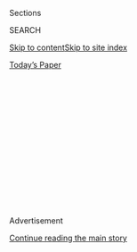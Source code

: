 <div id="app">

<div>

<div>

<div>

<div class="NYTAppHideMasthead css-1q2w90k e1suatyy0">

<div class="section css-ui9rw0 e1suatyy2">

<div class="css-eph4ug er09x8g0">

<div class="css-6n7j50">

</div>

<span class="css-1dv1kvn">Sections</span>

<div class="css-10488qs">

<span class="css-1dv1kvn">SEARCH</span>

</div>

[Skip to content](#site-content)[Skip to site
index](#site-index)

</div>

<div class="css-10698na e1huz5gh0">

</div>

</div>

<div id="masthead-bar-one" class="section hasLinks css-15hmgas e1csuq9d3">

<div class="css-uqyvli e1csuq9d0">

</div>

<div class="css-1uqjmks e1csuq9d1">

</div>

<div class="css-9e9ivx">

[](https://myaccount.nytimes3xbfgragh.onion/auth/login?response_type=cookie&client_id=vi)

</div>

<div class="css-1bvtpon e1csuq9d2">

[Today’s
Paper](https://www.nytimes3xbfgragh.onion/section/todayspaper)

</div>

</div>

</div>

</div>

<div data-aria-hidden="false">

<div id="site-content" data-role="main">

<div>

<div class="css-1aor85t" style="opacity:0.000000001;z-index:-1;visibility:hidden">

<div class="css-1hqnpie">

<div class="css-epjblv">

<span class="css-17xtcya">[Opinion](/section/opinion)</span><span class="css-x15j1o">|</span><span class="css-fwqvlz">Could
Trump Turn a Vaccine Into a Campaign
Stunt?</span>

</div>

<div class="css-k008qs">

<div class="css-1iwv8en">

<span class="css-18z7m18"></span>

<div>

</div>

</div>

<span class="css-1n6z4y">https://nyti.ms/3h1k5CO</span>

<div class="css-1705lsu">

<div class="css-4xjgmj">

<div class="css-4skfbu" data-role="toolbar" data-aria-label="Social Media Share buttons, Save button, and Comments Panel with current comment count" data-testid="share-tools">

  - 
  - 
  - 
  - 
    
    <div class="css-6n7j50">
    
    </div>

  - 
  - 

</div>

</div>

</div>

</div>

</div>

</div>

<div id="NYT_TOP_BANNER_REGION" class="css-13pd83m">

</div>

<div id="top-wrapper" class="css-1sy8kpn">

<div id="top-slug" class="css-l9onyx">

Advertisement

</div>

[Continue reading the main
story](#after-top)

<div class="ad top-wrapper" style="text-align:center;height:100%;display:block;min-height:250px">

<div id="top" class="place-ad" data-position="top" data-size-key="top">

</div>

</div>

<div id="after-top">

</div>

</div>

<div>

<div class="css-v5btjw etb61u70">

<div class="css-v05ibm etb61u71">

[Opinion](/section/opinion)

</div>

</div>

<div id="sponsor-wrapper" class="css-1hyfx7x">

<div id="sponsor-slug" class="css-19vbshk">

Supported by

</div>

[Continue reading the main
story](#after-sponsor)

<div id="sponsor" class="ad sponsor-wrapper" style="text-align:center;height:100%;display:block">

</div>

<div id="after-sponsor">

</div>

</div>

<div class="css-186x18t">

</div>

<div class="css-1vkm6nb ehdk2mb0">

# Could Trump Turn a Vaccine Into a Campaign Stunt?

</div>

In a desperate search for a boost, he could release a coronavirus
vaccine that has not been shown to be safe and effective as an October
surprise.

<div class="css-18e8msd">

<div class="css-vp77d3 epjyd6m0">

<div class="css-1baulvz">

By [<span class="css-1baulvz" itemprop="name">Ezekiel J.
Emanuel</span>](https://hcmg.wharton.upenn.edu/profile/zemanuel/) and
<span class="css-1baulvz last-byline" itemprop="name">Paul A.
Offit</span>

<div class="css-8atqhb">

Dr. Emanuel and Dr. Offit are professors at the University of
Pennsylvania.

</div>

</div>

</div>

  - June 8,
    2020

  - 
    
    <div class="css-4xjgmj">
    
    <div class="css-pvvomx" data-role="toolbar" data-aria-label="Social Media Share buttons, Save button, and Comments Panel with current comment count" data-testid="share-tools">
    
      - 
      - 
      - 
      - 
        
        <div class="css-6n7j50">
        
        </div>
    
      - 
      - 
    
    </div>
    
    </div>

</div>

<div class="css-79elbk" data-testid="photoviewer-wrapper">

<div class="css-z3e15g" data-testid="photoviewer-wrapper-hidden">

</div>

<div class="css-1a48zt4 ehw59r15" data-testid="photoviewer-children">

![<span class="css-16f3y1r e13ogyst0" data-aria-hidden="true">A vial
with a potential Covid-19 vaccine at Novavax Labs in Rockville, Md.,
earlier this
year.</span><span class="css-cnj6d5 e1z0qqy90" itemprop="copyrightHolder"><span class="css-1ly73wi e1tej78p0">Credit...</span><span><span>Andrew
Caballero-Reynolds/Agence France-Presse — Getty
Images</span></span></span>](https://static01.graylady3jvrrxbe.onion/images/2020/06/08/opinion/08Emanuel-Offit/merlin_172389771_00c37a56-baa0-4544-817c-ebf281076c0b-articleLarge.jpg?quality=75&auto=webp&disable=upscale)

</div>

</div>

</div>

<div class="section meteredContent css-1r7ky0e" name="articleBody" itemprop="articleBody">

<div class="css-1fanzo5 StoryBodyCompanionColumn">

<div class="css-53u6y8">

Oct. 23, 2020, 9 a.m., with 10 days before the election, Fox New
releases a poll showing President Trump trailing Joe Biden by eight
percentage points.

Oct. 23, 2020, 3 p.m., at a hastily convened news conference, President
Trump announces that the Food and Drug Administration has just issued an
Emergency Use Authorization for a [coronavirus
vaccine](https://www.nytimes3xbfgragh.onion/interactive/2020/06/09/magazine/covid-vaccine.html).
Mr. Trump declares victory over Covid-19, demands that all businesses
reopen immediately and predicts a rapid economic recovery.

Given how this president has behaved, this incredibly dangerous scenario
is not far-fetched. In a desperate search for a political boost, he
could release a coronavirus vaccine before it had been thoroughly tested
and shown to be safe and effective.

There are[123 candidate Covid-19 vaccines in development, and 10 are in
human
trials](https://www.who.int/who-documents-detail/draft-landscape-of-covid-19-candidate-vaccines).
Many have not even been tested, or only perfunctorily tested, in
animals. In July, the National Institutes of Health is
[planning](https://www.nbcnews.com/health/health-news/nih-director-large-scale-vaccine-testing-should-be-ready-july-n1207751)
to begin randomized phase III trials to test whether some of the 10
vaccines prevent infection with coronavirus. Some pharmaceutical
companies are planning to start their own trials at about the same time.
Astra Zeneca has already
[mentioned](https://www.astrazeneca.com/media-centre/press-releases/2020/astrazeneca-advances-response-to-global-covid-19-challenge-as-it-receives-first-commitments-for-oxfords-potential-new-vaccine.html)
it plans to begin delivery of its vaccine in October.

</div>

</div>

<div class="css-1fanzo5 StoryBodyCompanionColumn">

<div class="css-53u6y8">

*\[*[*Follow our Live Coronavirus Vaccine
Tracker*](https://www.nytimes3xbfgragh.onion/interactive/2020/science/coronavirus-vaccine-tracker.html)*.\]*

Pfizer is
[planning](https://www.cnbc.com/2020/05/05/pfizer-biontech-are-set-to-begin-us-coronavirus-vaccine-trial.html)
to give its vaccine to approximately[8,000
patients](https://www.cnbc.com/2020/05/05/pfizer-biontech-are-set-to-begin-us-coronavirus-vaccine-trial.html).
The N.I.H. is planning to enroll 30,000 participants — 20,000 getting a
candidate vaccine and 10,000 research controls.

By comparison, the Phase III effectiveness trial for one rotavirus
vaccine,
[RotaTeq](https://www.cdc.gov/vaccines/pubs/surv-manual/chpt13-rotavirus.html),
to prevent diarrhea involved about 70,000 infants from 2001 to 2004 and
another rotavirus vaccine trial,
[Rotarix](https://www.nejm.org/doi/10.1056/NEJMoa052664?url_ver=Z39.88-2003&rfr_id=ori%3Arid%3Acrossref.org&rfr_dat=cr_pub++0www.ncbi.nlm.nih.gov),
involved 63,000 infants, from 2003 to 2006.

Researchers are expecting that it will be likely to take at least
another eight to 12 months to determine whether these coronavirus
vaccines are effective. Scientists have to wait until a sufficient
number of patients are exposed to coronavirus to see if the vaccine
really reduces the infection rate, as well as how many people develop
uncommon side effects. For
[comparison](https://www.sciencedirect.com/science/article/pii/S0140673617318214),
the effectiveness trial for the rotavirus vaccines took about four years
and the human papillomavirus vaccine studies to prevent cervical cancer
took seven years.

So could Mr. Trump really pull an “October Surprise” with a vaccine less
than five months from today?

One highly unlikely possibility is that recruitment of volunteers in a
coronavirus “hot spot” would be so rapid that it would allow for an
adequate assessment of the vaccine’s safety and effectiveness very
quickly.

</div>

</div>

<div class="css-1fanzo5 StoryBodyCompanionColumn">

<div class="css-53u6y8">

There is another scenario that is far more ominous: Three months after
the N.I.H. trials begin in July — so, mid October — studies reveal many
patients are developing high levels of antibodies to the coronavirus
without severe side effects. As the White House did with its relentless
promotion of hydroxychloroquine as a cure, it would badger the F.D.A. to
permit use of the vaccine. More pressure would come from drug companies,
some of whom may spend up to $1 billion on research and are intensely
competing for prestige and glory. They are planning to begin
manufacturing their vaccine candidates at-risk — that is, before
completed studies showing their vaccine is actually effective.

Cognizant of the fate of [Rick
Bright](https://www.washingtonpost.com/health/2020/05/05/rick-bright-hydroxychloroquine-whistleblower-complaint/)
— the head of the Biomedical Advanced Research and Development
Authority, who was summarily demoted when he resisted the president’s
wishes to ramp up purchase of hydroxychloroquine — the F.D.A. could
issue an Emergency Use Authorization for one or more vaccines. These
authorizations only require that the F.D.A. finds it “reasonable to
believe” that a vaccine “may be effective” in preventing a
life-threatening disease for it to be put on the market, without being
formally licensed.

An emergency authorization would allow Mr. Trump to hold his news
conference and declare victory. But like President George W. Bush’s
“Mission Accomplished” proclamation, it has the potential to be a
travesty. Millions of vaccines could be distributed without proof that
the vaccine can prevent disease or transmission.

No vaccine since the 1950s has been approved and licensed without
completing large, prospective, placebo-controlled studies of safety and
effectiveness.

Even if a vaccine generates antibodies, it does not prove that the
vaccine is effective at preventing infection; it only makes it more
likely that the vaccine would be effective. Indeed, about half of the
vaccines for other diseases that work and are on the market
actually[lack clear immunological
correlates](https://www.ncbi.nlm.nih.gov/pmc/articles/PMC2897268/#:~:text=Although%20the%20immune%20system%20is,well%20as%20quantity%2C%20are%20important.)
for protection, meaning they are effective but patients’ antibodies,
immune cells or other markers do not identify whether a patient is
protected. Even with the initial trials, we are likely to have scant
data on whether older people will mount an immune reaction and be
protected.

Giving people a false sense of being protected will most likely lead to
serious outbreaks of the disease as people reduce their compliance with
physical distancing and other public health measures.

If only 20,000 participants receive the vaccine, serious but rare side
effects might be missed. If such harms eventually arise, it could
further erode a fragile vaccine confidence and threaten the ability to
get enough people vaccinated to establish herd immunity. That would be a
disaster.

</div>

</div>

<div class="css-1fanzo5 StoryBodyCompanionColumn">

<div class="css-53u6y8">

We were once in a situation very similar to the current one. Like
Covid-19 today, polio in the 1950s was a horrific disease feared by
every parent. Each summer 1,500 children died and as many as 30,000
became paralyzed for the rest of their lives. Jonas Salk produced his
vaccine and tested it on 700 children in the Pittsburgh area. It was
safe and produced antibodies. But proof that it was effective at
preventing polio was demanded. A randomized, controlled trial was
required before the vaccine would be licensed and distributed. More than
400,000 children got the vaccine and 200,000 got placebo. Only after
this effectiveness trial was completed was the Salk vaccine licensed and
all children finally protected from the dreaded disease.

The F.D.A. must require more than the production of antibodies to
approve a vaccine, even for an emergency authorization, much less
licensing. Only when the independent data safety and monitoring board
composed of physicians, researchers and biostatisticians reviews the
accumulated trial data to assess the safety and effectiveness of the
vaccines, should the F.D.A. be allowed to decide on approval.

Thousands of Americans have already died as Donald Trump has perpetually
postponed effective public health interventions and made poor
therapeutic recommendations. We must be on alert to prevent him from
corrupting the rigorous assessment of safety and effectiveness of
Covid-19 vaccines in order to pull an October vaccine surprise to try to
win re-election.

Ezekiel Emanuel,
[@ZekeEmanuel](https://www.google.com/search?q=%40ZekeEmanuel&rlz=1C5CHFA_enUS745US745&oq=%40ZekeEmanuel&aqs=chrome..69i57.1069j0j4&sourceid=chrome&ie=UTF-8),
is professor of medical ethics and health policy at the University of
Pennsylvania, a member of Joe Biden’s coronavirus task force, and author
of the forthcoming book “Which Country has the World’s Best Health
Care?” ** Paul Offit is professor of pediatrics at the University of
Pennsylvania, co-inventor of the rotavirus vaccine and author of
“Overkill: When Modern Medicine Goes Too Far.”

*The Times is committed to publishing* [*a diversity of
letters*](https://www.nytimes3xbfgragh.onion/2019/01/31/opinion/letters/letters-to-editor-new-york-times-women.html)
*to the editor. We’d like to hear what you think about this or any of
our articles. Here are some*
[*tips*](https://help.nytimes3xbfgragh.onion/hc/en-us/articles/115014925288-How-to-submit-a-letter-to-the-editor)*.
And here’s our email:*
[*letters@NYTimes.com*](mailto:letters@NYTimes.com)*.*

*Follow The New York Times Opinion section on*
[*Facebook*](https://www.facebookcorewwwi.onion/nytopinion)*,* [*Twitter
(@NYTopinion)*](http://twitter.com/NYTOpinion) *and*
[*Instagram*](https://www.instagram.com/nytopinion/)*.*

</div>

</div>

</div>

<div>

</div>

<div>

</div>

<div>

</div>

<div>

<div id="bottom-wrapper" class="css-1ede5it">

<div id="bottom-slug" class="css-l9onyx">

Advertisement

</div>

[Continue reading the main
story](#after-bottom)

<div id="bottom" class="ad bottom-wrapper" style="text-align:center;height:100%;display:block;min-height:90px">

</div>

<div id="after-bottom">

</div>

</div>

</div>

</div>

</div>

## Site Index

<div>

</div>

## Site Information Navigation

  - [© <span>2020</span> <span>The New York Times
    Company</span>](https://help.nytimes3xbfgragh.onion/hc/en-us/articles/115014792127-Copyright-notice)

<!-- end list -->

  - [NYTCo](https://www.nytco.com/)
  - [Contact
    Us](https://help.nytimes3xbfgragh.onion/hc/en-us/articles/115015385887-Contact-Us)
  - [Work with us](https://www.nytco.com/careers/)
  - [Advertise](https://nytmediakit.com/)
  - [T Brand Studio](http://www.tbrandstudio.com/)
  - [Your Ad
    Choices](https://www.nytimes3xbfgragh.onion/privacy/cookie-policy#how-do-i-manage-trackers)
  - [Privacy](https://www.nytimes3xbfgragh.onion/privacy)
  - [Terms of
    Service](https://help.nytimes3xbfgragh.onion/hc/en-us/articles/115014893428-Terms-of-service)
  - [Terms of
    Sale](https://help.nytimes3xbfgragh.onion/hc/en-us/articles/115014893968-Terms-of-sale)
  - [Site
    Map](https://spiderbites.nytimes3xbfgragh.onion)
  - [Help](https://help.nytimes3xbfgragh.onion/hc/en-us)
  - [Subscriptions](https://www.nytimes3xbfgragh.onion/subscription?campaignId=37WXW)

</div>

</div>

</div>

</div>

